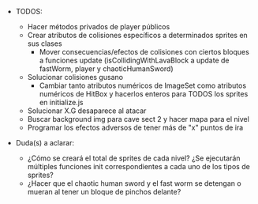 - TODOS: 
    - Hacer métodos privados de player públicos
    - Crear atributos de colisiones específicos a determinados sprites en sus clases
        - Mover consecuencias/efectos de colisiones con ciertos bloques a funciones update (isCollidingWithLavaBlock a update de fastWorm, player y chaoticHumanSword)
    - Solucionar colisiones gusano
        - Cambiar tanto atributos numéricos de ImageSet como atributos numéricos de HitBox y hacerlos enteros para TODOS los sprites en initialize.js
    - Solucionar X.G desaparece al atacar
    - Buscar background img para cave sect 2 y hacer mapa para el nivel
    - Programar los efectos adversos de tener más de "x" puntos de ira

- Duda(s) a aclarar:
    - ¿Cómo se creará el total de sprites de cada nivel? ¿Se ejecutarán múltiples funciones init correspondientes a cada uno de los tipos de sprites?
    - ¿Hacer que el chaotic human sword y el fast worm se detengan o mueran al tener un bloque de pinchos delante?